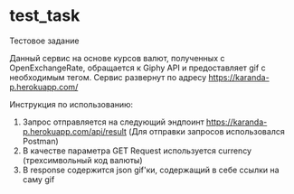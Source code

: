 # test_task
Тестовое задание

Данный сервис на основе курсов валют, полученных с OpenExchangeRate, обращается к Giphy API и предоставляет gif с необходимым тегом.
Сервис развернут по адресу https://karanda-p.herokuapp.com/

Инструкция по использованию:

1. Запрос отправляется на следующий эндпоинт https://karanda-p.herokuapp.com/api/result (Для отправки запросов использовался Postman)
2. В качестве параметра GET Request используется currency (трехсимвольный код валюты)
3. В response содержится json gif'ки, содержащий в себе ссылки на саму gif
